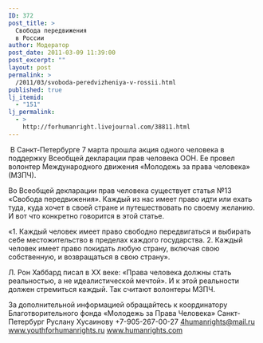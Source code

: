 ```yaml
---
ID: 372
post_title: >
  Свобода передвижения
  в России
author: Модератор
post_date: 2011-03-09 11:39:00
post_excerpt: ""
layout: post
permalink: >
  /2011/03/svoboda-peredvizheniya-v-rossii.html
published: true
lj_itemid:
  - "151"
lj_permalink:
  - >
    http://forhumanright.livejournal.com/38811.html
---
```

&nbsp;В Санкт-Петербурге 7 марта прошла акция одного человека в поддержку Всеобщей декларации прав человека ООН. Ее провел волонтер Международного движения &laquo;Молодежь за права человека&raquo; (МЗПЧ).

Во Всеобщей декларации прав человека существует статья №13 &laquo;Свобода передвижения&raquo;. Каждый из нас имеет право идти или ехать туда, куда хочет в своей стране и путешествовать по своему желанию. И вот что конкретно говорится в этой статье.

&laquo;1. Каждый человек имеет право свободно передвигаться и выбирать себе местожительство в пределах каждого государства.
2. Каждый человек имеет право покидать любую страну, включая свою собственную, и возвращаться в свою страну&raquo;.

Л. Рон Хаббард писал в ХХ веке: &laquo;Права человека должны стать реальностью, а не идеалистической мечтой&raquo;. И к этой реальности должен стремиться каждый. Так считают волонтеры МЗПЧ.

За дополнительной информацией обращайтесь к координатору
Благотворительного фонда &laquo;Молодежь за Права Человека&raquo; Санкт-Петербург
Руслану Хусаинову
+7-905-267-00-27
4humanrights@mail.ru
www.youthforhumanrights.ru
www.humanrights.com